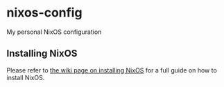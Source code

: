 # nixos-config
My personal NixOS configuration


## Installing NixOS

Please refer to [the wiki page on installing NixOS](https://github.com/savau/nixos-config/wiki/NixOS-Installation-Guide) for a full guide on how to install NixOS.
